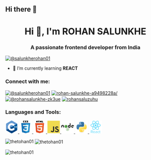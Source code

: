 ## Hi there 👋
<h1 align="center">Hi 👋, I'm ROHAN SALUNKHE</h1>
<h3 align="center">A passionate frontend developer from India</h3>

<p align="left"> <a href="https://twitter.com/@salunkherohan01" target="blank"><img src="https://img.shields.io/twitter/follow/@salunkherohan01?logo=twitter&style=for-the-badge" alt="@salunkherohan01" /></a> </p>

- 🌱 I’m currently learning **REACT**

<h3 align="left">Connect with me:</h3>
<p align="left">
<a href="https://twitter.com/@salunkherohan01" target="blank"><img align="center" src="https://raw.githubusercontent.com/rahuldkjain/github-profile-readme-generator/master/src/images/icons/Social/twitter.svg" alt="@salunkherohan01" height="30" width="40" /></a>
<a href="https://linkedin.com/in/rohan-salunkhe-a9498228a/" target="blank"><img align="center" src="https://raw.githubusercontent.com/rahuldkjain/github-profile-readme-generator/master/src/images/icons/Social/linked-in-alt.svg" alt="rohan-salunkhe-a9498228a/" height="30" width="40" /></a>
<a href="https://www.youtube.com/c/@rohansalunkhe-zk3ue" target="blank"><img align="center" src="https://raw.githubusercontent.com/rahuldkjain/github-profile-readme-generator/master/src/images/icons/Social/youtube.svg" alt="@rohansalunkhe-zk3ue" height="30" width="40" /></a>
<a href="https://auth.geeksforgeeks.org/user/rohansaluzuhu" target="blank"><img align="center" src="https://raw.githubusercontent.com/rahuldkjain/github-profile-readme-generator/master/src/images/icons/Social/geeks-for-geeks.svg" alt="rohansaluzuhu" height="30" width="40" /></a>
</p>

<h3 align="left">Languages and Tools:</h3>
<p align="left"> <a href="https://www.w3schools.com/cpp/" target="_blank" rel="noreferrer"> <img src="https://raw.githubusercontent.com/devicons/devicon/master/icons/cplusplus/cplusplus-original.svg" alt="cplusplus" width="40" height="40"/> </a> <a href="https://www.w3schools.com/css/" target="_blank" rel="noreferrer"> <img src="https://raw.githubusercontent.com/devicons/devicon/master/icons/css3/css3-original-wordmark.svg" alt="css3" width="40" height="40"/> </a> <a href="https://www.w3.org/html/" target="_blank" rel="noreferrer"> <img src="https://raw.githubusercontent.com/devicons/devicon/master/icons/html5/html5-original-wordmark.svg" alt="html5" width="40" height="40"/> </a> <a href="https://developer.mozilla.org/en-US/docs/Web/JavaScript" target="_blank" rel="noreferrer"> <img src="https://raw.githubusercontent.com/devicons/devicon/master/icons/javascript/javascript-original.svg" alt="javascript" width="40" height="40"/> </a> <a href="https://nodejs.org" target="_blank" rel="noreferrer"> <img src="https://raw.githubusercontent.com/devicons/devicon/master/icons/nodejs/nodejs-original-wordmark.svg" alt="nodejs" width="40" height="40"/> </a> <a href="https://www.python.org" target="_blank" rel="noreferrer"> <img src="https://raw.githubusercontent.com/devicons/devicon/master/icons/python/python-original.svg" alt="python" width="40" height="40"/> </a> <a href="https://reactjs.org/" target="_blank" rel="noreferrer"> <img src="https://raw.githubusercontent.com/devicons/devicon/master/icons/react/react-original-wordmark.svg" alt="react" width="40" height="40"/> </a> </p>

<p><img align="left" src="https://github-readme-stats.vercel.app/api/top-langs?username=thetohan01&show_icons=true&locale=en&layout=compact" alt="thetohan01" /></p>

<p>&nbsp;<img align="center" src="https://github-readme-stats.vercel.app/api?username=thetohan01&show_icons=true&locale=en" alt="thetohan01" /></p>

<p><img align="center" src="https://github-readme-streak-stats.herokuapp.com/?user=thetohan01&" alt="thetohan01" /></p>






<!--
**THEROHAN01/THEROHAN01** is a ✨ _special_ ✨ repository because its `README.md` (this file) appears on your GitHub profile.

Here are some ideas to get you started:

- 🔭 I’m currently working on ...
- 🌱 I’m currently learning ...
- 👯 I’m looking to collaborate on ...
- 🤔 I’m looking for help with ...
- 💬 Ask me about ...
- 📫 How to reach me: ...
- 😄 Pronouns: ...
- ⚡ Fun fact: ...
-->
